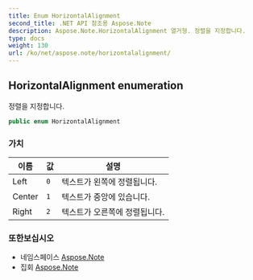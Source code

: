 ```yaml
---
title: Enum HorizontalAlignment
second_title: .NET API 참조용 Aspose.Note
description: Aspose.Note.HorizontalAlignment 열거형. 정렬을 지정합니다.
type: docs
weight: 130
url: /ko/net/aspose.note/horizontalalignment/
---
```

## HorizontalAlignment enumeration

정렬을 지정합니다.

```csharp
public enum HorizontalAlignment
```

### 가치

| 이름 | 값 | 설명 |
| --- | --- | --- |
| Left | `0` | 텍스트가 왼쪽에 정렬됩니다. |
| Center | `1` | 텍스트가 중앙에 있습니다. |
| Right | `2` | 텍스트가 오른쪽에 정렬됩니다. |

### 또한보십시오

* 네임스페이스 [Aspose.Note](../../aspose.note/)
* 집회 [Aspose.Note](../../)


